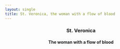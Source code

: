 ```yaml
---
layout: single
title: St. Veronica, the woman with a flow of blood
---
```

<header>
  <h3>St. Veronica</h3>
  <h4>The woman with a flow of blood</h4>
</header>
